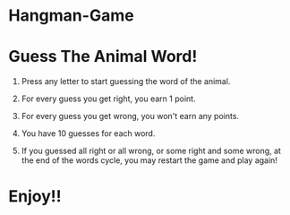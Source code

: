 # Hangman-Game

# Guess The Animal Word!

1. Press any letter to start guessing the word of the animal.

2. For every guess you get right, you earn 1 point.

3. For every guess you get wrong, you won't earn any points.

4. You have 10 guesses for each word.

5. If you guessed all right or all wrong, or some right and some wrong, at the end of the words cycle, you may restart the game and play again!

# Enjoy!!

